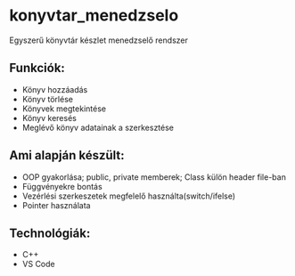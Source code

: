 # konyvtar_menedzselo
Egyszerű könyvtár készlet menedzselő rendszer
## Funkciók:
- Könyv hozzáadás
- Könyv törlése
- Könyvek megtekintése
- Könyv keresés
- Meglévő könyv adatainak a szerkesztése
## Ami alapján készült:
+ OOP gyakorlása; public, private memberek; Class külön header file-ban
+ Függvényekre bontás
+ Vezérlési szerkeszetek megfelelő használta(switch/ifelse)
+ Pointer használata
## Technológiák:
* C++
* VS Code

